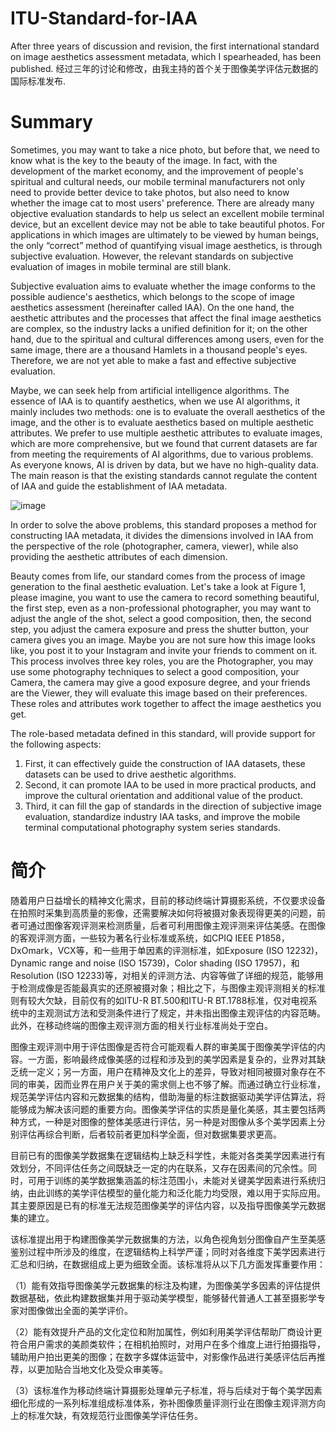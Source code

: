 # ITU-Standard-for-IAA
After three years of discussion and revision, the first international standard on image aesthetics assessment metadata, which I spearheaded, has been published. 经过三年的讨论和修改，由我主持的首个关于图像美学评估元数据的国际标准发布.

# Summary
Sometimes, you may want to take a nice photo, but before that, we need to know what is the key to the beauty of the image. In fact, with the development of the market economy, and the improvement of people's spiritual and cultural needs, our mobile terminal manufacturers not only need to provide better device to take photos, but also need to know whether the image cat to most users' preference. There are already many objective evaluation standards to help us select an excellent mobile terminal device, but an excellent device may not be able to take beautiful photos. For applications in which images are ultimately to be viewed by human beings, the only “correct” method of quantifying visual image aesthetics, is through subjective evaluation. However, the relevant standards on subjective evaluation of images in mobile terminal are still blank.

Subjective evaluation aims to evaluate whether the image conforms to the possible audience's aesthetics, which belongs to the scope of image aesthetics assessment (hereinafter called IAA). On the one hand, the aesthetic attributes and the processes that affect the final image aesthetics are complex, so the industry lacks a unified definition for it; on the other hand, due to the spiritual and cultural differences among users, even for the same image, there are a thousand Hamlets in a thousand people's eyes. Therefore, we are not yet able to make a fast and effective subjective evaluation.

Maybe, we can seek help from artificial intelligence algorithms. The essence of IAA is to quantify aesthetics, when we use AI algorithms, it mainly includes two methods: one is to evaluate the overall aesthetics of the image, and the other is to evaluate aesthetics based on multiple aesthetic attributes. We prefer to use multiple aesthetic attributes to evaluate images, which are more comprehensive, but we found that current datasets are far from meeting the requirements of AI algorithms, due to various problems. As everyone knows, AI is driven by data, but we have no high-quality data. The main reason is that the existing standards cannot regulate the content of IAA and guide the establishment of IAA metadata. 

![image](https://github.com/woshidandan/ITU-Standard-for-IAA/assets/15050507/23ab78f7-2a24-4e2e-a470-94d0cb7c9df4)

In order to solve the above problems, this standard proposes a method for constructing IAA metadata, it divides the dimensions involved in IAA from the perspective of the role (photographer, camera, viewer), while also providing the aesthetic attributes of each dimension.

Beauty comes from life, our standard comes from the process of image generation to the final aesthetic evaluation. Let's take a look at Figure 1, please imagine, you want to use the camera to record something beautiful, the first step, even as a non-professional photographer, you may want to adjust the angle of the shot, select a good composition, then, the second step, you adjust the camera exposure and press the shutter button, your camera gives you an image. Maybe you are not sure how this image looks like, you post it to your Instagram and invite your friends to comment on it. This process involves three key roles, you are the Photographer, you may use some photography techniques to select a good composition, your Camera, the camera may give a good exposure degree, and your friends are the Viewer, they will evaluate this image based on their preferences. These roles and attributes work together to affect the image aesthetics you get.

The role-based metadata defined in this standard, will provide support for the following aspects:
1)	First, it can effectively guide the construction of IAA datasets, these datasets can be used to drive aesthetic algorithms.
2)	Second, it can promote IAA to be used in more practical products, and improve the cultural orientation and additional value of the product.
3)	Third, it can fill the gap of standards in the direction of subjective image evaluation,  standardize industry IAA tasks, and improve the mobile terminal computational photography system series standards.

# 简介
随着用户日益增长的精神文化需求，目前的移动终端计算摄影系统，不仅要求设备在拍照时采集到高质量的影像，还需要解决如何将被摄对象表现得更美的问题，前者可通过图像客观评测来检测质量，后者可利用图像主观评测来评估美感。在图像的客观评测方面，一些较为著名行业标准或系统，如CPIQ IEEE P1858，DxOmark，VCX等，和一些用于单因素的评测标准，如Exposure (ISO 12232)，Dynamic range and noise (ISO 15739)，Color shading (ISO 17957)，和Resolution (ISO 12233)等，对相关的评测方法、内容等做了详细的规范，能够用于检测成像是否能最真实的还原被摄对象；相比之下，与图像主观评测相关的标准则有较大欠缺，目前仅有的如ITU-R BT.500和ITU-R BT.1788标准，仅对电视系统中的主观测试方法和受测条件进行了规定，并未指出图像主观评估的内容范畴。此外，在移动终端的图像主观评测方面的相关行业标准尚处于空白。

图像主观评测中用于评估图像是否符合可能观看人群的审美属于图像美学评估的内容。一方面，影响最终成像美感的过程和涉及到的美学因素是复杂的，业界对其缺乏统一定义；另一方面，用户在精神及文化上的差异，导致对相同被摄对象存在不同的审美，因而业界在用户关于美的需求侧上也不够了解。而通过确立行业标准，规范美学评估内容和元数据集的结构，借助海量的标注数据驱动美学评估算法，将能够成为解决该问题的重要方向。图像美学评估的实质是量化美感，其主要包括两种方式，一种是对图像的整体美感进行评估，另一种是对图像从多个美学因素上分别评估再综合判断，后者较前者更加科学全面，但对数据集要求更高。

目前已有的图像美学数据集在逻辑结构上缺乏科学性，未能对各类美学因素进行有效划分，不同评估任务之间既缺乏一定的内在联系，又存在因素间的冗余性。同时，可用于训练的美学数据集涵盖的标注范围小，未能对关键美学因素进行系统归纳，由此训练的美学评估模型的量化能力和泛化能力均受限，难以用于实际应用。其主要原因是已有的标准无法规范图像美学的评估内容，以及指导图像美学元数据集的建立。

该标准提出用于构建图像美学元数据集的方法，以角色视角划分图像自产生至美感鉴别过程中所涉及的维度，在逻辑结构上科学严谨；同时对各维度下美学因素进行汇总和归纳，在数据组成上更为细致全面。该标准将从以下几方面发挥重要作用：

（1）能有效指导图像美学元数据集的标注及构建，为图像美学多因素的评估提供数据基础，依此构建数据集并用于驱动美学模型，能够替代普通人工甚至摄影学专家对图像做出全面的美学评价。

（2）能有效提升产品的文化定位和附加属性，例如利用美学评估帮助厂商设计更符合用户需求的美颜类软件；在相机拍照时，对用户在多个维度上进行拍摄指导，辅助用户拍出更美的图像；在数字多媒体运营中，对影像作品进行美感评估后再推荐，以更加贴合当地文化及受众审美等。

（3）该标准作为移动终端计算摄影处理单元子标准，将与后续对于每个美学因素细化形成的一系列标准组成标准体系，弥补图像质量评测行业在图像主观评测方向上的标准欠缺，有效规范行业图像美学评估任务。

